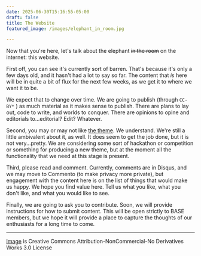 ```yaml
---
date: 2025-06-30T15:16:55-05:00
draft: false
title: The Website
featured_image: /images/elephant_in_room.jpg

---
```



Now that you're here, let's talk about the elephant ~~in the room~~ on the internet: this website.  

First off, you can see it's currently sort of barren.  That's because it's only a few days old, and it hasn't had a lot to say so far.  The content that _is_ here will be in quite a bit of flux for the next few weeks, as we get it to where we want it to be.  

We expect that to change over time. We are going to publish (through `CC-BY*` ) as much material as it makes sense to publish.  There are plans to lay out, code to write, and worlds to conquer.  There are opinions to opine and editorials to...editorial?  Edit?  Whatever.

Second, you may or may not like [the theme](https://github.com/theNewDynamic/gohugo-theme-ananke).  We understand.  We're still a little ambivalent about it, as well.  It does seem to get the job done, but it is not very...pretty.  We are considering some sort of hackathon or competition or something for producing a new theme, but at the moment all the functionality that we need at this stage is present.

Third, please read and comment.  Currently, comments are in Disqus, and we may move to Commento (to make privacy more private), but engagement with the content here is on the list of things that would make us happy.  We hope you find value here.  Tell us what you like, what you don't like, and what you would like to see.  

Finally, we are going to ask you to contribute.  Soon, we will provide instructions for how to submit content.  This will be open strictly to BASE members, but we hope it will provide a place to capture the thoughts of our enthusiasts for a long time to come.


---

[Image](https://www.deviantart.com/pepey/art/Elephant-in-the-room-747516645) is Creative Commons Attribution-NonCommercial-No Derivatives Works 3.0 License